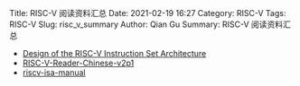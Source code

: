 Title: RISC-V 阅读资料汇总
Date: 2021-02-19 16:27
Category: RISC-V
Tags: RISC-V
Slug: risc_v_summary
Author: Qian Gu
Summary: RISC-V 阅读资料汇总


+ [Design of the RISC-V Instruction Set Architecture][why]
+ [RISC-V-Reader-Chinese-v2p1][how]
+ [riscv-isa-manual][spec]

[why]:https://www2.eecs.berkeley.edu/Pubs/TechRpts/2016/EECS-2016-1.pdf

[how]: http://riscvbook.com/chinese/RISC-V-Reader-Chinese-v2p1.pdf

[spec]: https://github.com/riscv/riscv-isa-manual